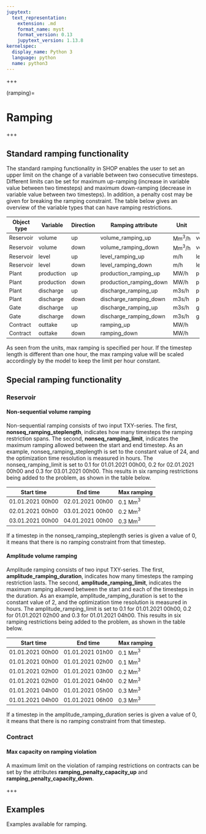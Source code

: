 ```yaml
---
jupytext:
  text_representation:
    extension: .md
    format_name: myst
    format_version: 0.13
    jupytext_version: 1.13.8
kernelspec:
  display_name: Python 3
  language: python
  name: python3
---
```


<style>
th {
  font-size: 14px
}
td {
  font-size: 14px
}
</style>

+++

(ramping)=
# Ramping

+++

## Standard ramping functionality

The standard ramping functionality in SHOP enables the user to set an upper limit on the change of a variable between two consecutive timesteps. Different limits can be set for maximum up-ramping (increase in variable value between two timesteps) and maximum down-ramping (decrease in variable value between two timesteps). In addition, a penalty cost may be given for breaking the ramping constraint. The table below gives an overview of the variable types that can have ramping restrictions. 

|Object type|Variable|Direction|Ramping attribute|Unit|Global penalty|Object penalty|
|-|-|-|-|-|-|-|
|Reservoir|volume|up|volume_ramping_up|Mm$^3$/h|volume_ramping_penalty_cost||
|Reservoir|volume|down|volume_ramping_down|Mm$^3$/h|volume_ramping_penalty_cost||
|Reservoir|level|up|level_ramping_up|m/h|level_ramping_penalty_cost||
|Reservoir|level|down|level_ramping_down|m/h|level_ramping_penalty_cost||
|Plant|production|up|production_ramping_up|MW/h|production_ramp_penalty_cost||
|Plant|production|down|production_ramping_down|MW/h|production_ramp_penalty_cost||
|Plant|discharge|up|discharge_ramping_up|m3s/h|production_ramp_penalty_cost||
|Plant|discharge|down|discharge_ramping_down|m3s/h|production_ramp_penalty_cost||
|Gate|discharge|up|discharge_ramping_up|m3s/h|gate_ramp_penalty_cost|ramp_penalty_cost|
|Gate|discharge|down|discharge_ramping_down|m3s/h|gate_ramp_penalty_cost|ramp_penalty_cost|
|Contract|outtake|up|ramping_up|MW/h||ramping_penalty_cost_up|
|Contract|outtake|down|ramping_down|MW/h||ramping_penalty_cost_down|

As seen from the units, max ramping is specified per hour. If the timestep length is different than one hour, the max ramping value will be scaled accordingly by the model to keep the limit per hour constant.

## Special ramping functionality

### Reservoir

#### Non-sequential volume ramping

Non-sequential ramping consists of two input TXY-series. The first, **nonseq_ramping_steplength**, indicates how many timesteps the ramping restriction spans. The second, **nonseq_ramping_limit**, indicates the maximum ramping allowed between the start and end timestep. As an example, nonseq_ramping_steplength is set to the constant value of 24, and the optimization time resolution is measured in hours. The nonseq_ramping_limit is set to 0.1 for 01.01.2021 00h00, 0.2 for 02.01.2021 00h00 and 0.3 for 03.01.2021 00h00. This results in six ramping restrictions being added to the problem, as shown in the table below.

|Start time|End time|Max ramping|
|-|-|-|
|01.01.2021 00h00|02.01.2021 00h00|0.1 Mm$^3$|
|02.01.2021 00h00|03.01.2021 00h00|0.2 Mm$^3$|
|03.01.2021 00h00|04.01.2021 00h00|0.3 Mm$^3$|

If a timestep in the nonseq_ramping_steplength series is given a value of 0, it means that there is no ramping constraint from that timestep.

#### Amplitude volume ramping

Amplitude ramping consists of two input TXY-series. The first, **amplitude_ramping_duration**, indicates how many timesteps the ramping restriction lasts. The second, **amplitude_ramping_limit**, indicates the maximum ramping allowed between the start and each of the timesteps in the duration. As an example, amplitude_ramping_duration is set to the constant value of 2, and the optimization time resolution is measured in hours. The amplitude_ramping_limit is set to 0.1 for 01.01.2021 00h00, 0.2 for 01.01.2021 02h00 and 0.3 for 01.01.2021 04h00. This results in six ramping restrictions being added to the problem, as shown in the table below.

|Start time|End time|Max ramping|
|-|-|-|
|01.01.2021 00h00|01.01.2021 01h00|0.1 Mm$^3$|
|01.01.2021 00h00|01.01.2021 02h00|0.1 Mm$^3$|
|01.01.2021 02h00|01.01.2021 03h00|0.2 Mm$^3$|
|01.01.2021 02h00|01.01.2021 04h00|0.2 Mm$^3$|
|01.01.2021 04h00|01.01.2021 05h00|0.3 Mm$^3$|
|01.01.2021 04h00|01.01.2021 06h00|0.3 Mm$^3$|

If a timestep in the amplitude_ramping_duration series is given a value of 0, it means that there is no ramping constraint from that timestep.

### Contract

#### Max capacity on ramping violation

A maximum limit on the violation of ramping restrictions on contracts can be set by the attributes **ramping_penalty_capacity_up** and **ramping_penalty_capacity_down**.

+++

## Examples

Examples available for ramping.
